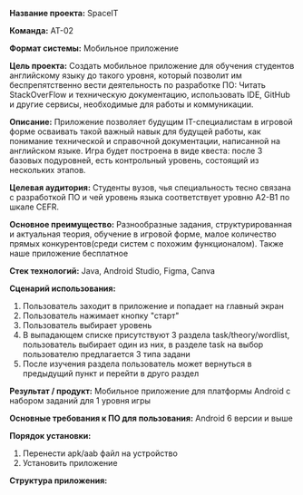 __Название проекта:__ SpaceIT

__Команда:__ АТ-02

__Формат системы:__ Мобильное приложение

__Цель проекта:__
Создать мобильное приложение для обучения студентов английскому языку до такого уровня, который позволит им беспрепятственно вести деятельность по разработке ПО: Читать StackOverFlow и техническую документацию, использовать IDE, GitHub и другие сервисы, необходимые для работы и коммуникации.

__Описание:__
Приложение позволяет будущим IT-специалистам в игровой форме осваивать такой важный навык для будущей работы, как понимание технической и справочной документации, написанной на английском языке. Игра будет построена в виде квеста: после 3 базовых подуровней, есть контрольный уровень, состоящий из нескольких этапов.

__Целевая аудитория:__
Студенты вузов, чья специальность тесно связана с разработкой ПО и чей уровень языка соответствует уровню A2-B1 по шкале CEFR.

__Основное преимущество:__
Разнообразные задания, структурированная и актуальная теория, обучение в игровой форме, малое количество прямых конкурентов(среди систем с похожим функционалом). Также наше приложение бесплатное

__Стек технологий:__ Java, Android Studio, Figma, Canva

__Сценарий использования:__
1.	Пользователь заходит в приложение и попадает на главный экран
2.	Пользователь нажимает кнопку "старт"
3.	Пользователь выбирает уровень
4.	В выпадающем списке присутствуют 3 раздела task/theory/wordlist, пользователь выбирает один из них, в разделе task на выбор пользователю предлагается 3 типа задани
5.	После изучения раздела пользователь может вернуться в предыдущий пункт и перейти в друго раздел

__Результат / продукт:__
Мобильное приложение для платформы Android с набором заданий для 1 уровня игры

__Основные требования к ПО для пользования:__
Android 6 версии и выше

__Порядок установки:__
1.	Перенести apk/aab файл на устройство
2.	Установить приложение

__Структура приложения:__
